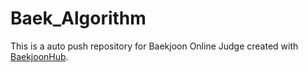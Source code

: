 # Baek_Algorithm
This is a auto push repository for Baekjoon Online Judge created with [BaekjoonHub](https://github.com/BaekjoonHub/BaekjoonHub).
